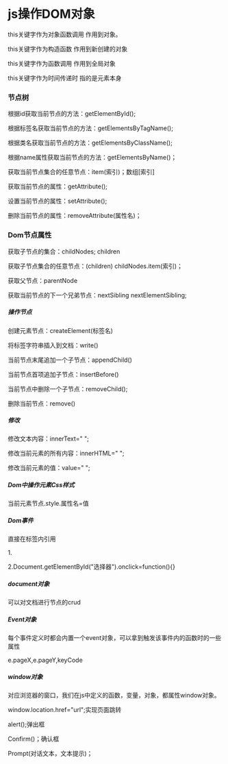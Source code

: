 # js操作DOM对象

this关键字作为对象函数调用 作用到对象。

this关键字作为构造函数 作用到新创建的对象

this关键字作为函数调用 作用到全局对象

this关键字作为时间传递时  指的是元素本身

### 节点树

根据id获取当前节点的方法：getElementById();

根据标签名获取当前节点的方法：getElementsByTagName();

根据类名获取当前节点的方法：getElementsByClassName();

根据name属性获取当前节点的方法：getElementsByName()；

获取当前节点集合的任意节点：item(索引)；数组[索引]

获取当前节点的属性：getAttribute();

设置当前节点的属性：setAttribute();

删除当前节点的属性：removeAttribute(属性名)；

### Dom节点属性

获取子节点的集合：childNodes; children

获取子节点集合的任意节点：(children) childNodes.item(索引)；

获取父节点：parentNode

获取当前节点的下一个兄弟节点：nextSibling nextElementSibling;

##### 操作节点

创建元素节点：createElement(标签名)

将标签字符串插入到文档：write()

当前节点末尾追加一个子节点：appendChild()

当前节点首项追加子节点：insertBefore()

当前节点中删除一个子节点：removeChild();

删除当前节点：remove()

##### 修改

修改文本内容：innerText=" ";

修改当前元素的所有内容：innerHTML=" ";

修改当前元素的值：value=" ";

##### Dom中操作元素Css样式

当前元素节点.style.属性名=值

##### Dom事件

直接在标签内引用

1.<p onclick=" "></p>

2.Document.getElementById("选择器").onclick=function(){}

##### document对象

可以对文档进行节点的crud

##### Event对象

每个事件定义时都会内置一个event对象，可以拿到触发该事件内的函数时的一些属性

e.pageX,e.pageY,keyCode

##### window对象

对应浏览器的窗口，我们在js中定义的函数，变量，对象，都属性window对象。

window.location.href="url";实现页面跳转

alert();弹出框

Confirm()；确认框

Prompt(对话文本，文本提示)；